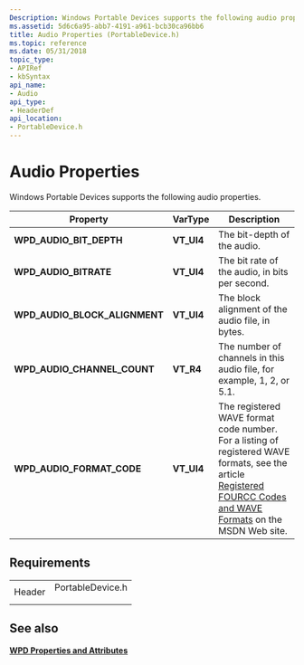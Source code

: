 ```yaml
---
Description: Windows Portable Devices supports the following audio properties.
ms.assetid: 5d6c6a95-abb7-4191-a961-bcb30ca96bb6
title: Audio Properties (PortableDevice.h)
ms.topic: reference
ms.date: 05/31/2018
topic_type: 
- APIRef
- kbSyntax
api_name: 
- Audio
api_type: 
- HeaderDef
api_location: 
- PortableDevice.h
---
```


# Audio Properties

Windows Portable Devices supports the following audio properties.



| Property                         | VarType     | Description                                                                                                                                                                                                        |
|----------------------------------|-------------|--------------------------------------------------------------------------------------------------------------------------------------------------------------------------------------------------------------------|
| **WPD\_AUDIO\_BIT\_DEPTH**       | **VT\_UI4** | The bit-depth of the audio.                                                                                                                                                                                        |
| **WPD\_AUDIO\_BITRATE**          | **VT\_UI4** | The bit rate of the audio, in bits per second.                                                                                                                                                                     |
| **WPD\_AUDIO\_BLOCK\_ALIGNMENT** | **VT\_UI4** | The block alignment of the audio file, in bytes.                                                                                                                                                                   |
| **WPD\_AUDIO\_CHANNEL\_COUNT**   | **VT\_R4**  | The number of channels in this audio file, for example, 1, 2, or 5.1.                                                                                                                                              |
| **WPD\_AUDIO\_FORMAT\_CODE**     | **VT\_UI4** | The registered WAVE format code number. For a listing of registered WAVE formats, see the article [Registered FOURCC Codes and WAVE Formats](https://msdn2.microsoft.com/library/ms867195.aspx) on the MSDN Web site. |



 

## Requirements



|                   |                                                                                             |
|-------------------|---------------------------------------------------------------------------------------------|
| Header<br/> | <dl> <dt>PortableDevice.h</dt> </dl> |



## See also

<dl> <dt>

[**WPD Properties and Attributes**](properties-and-attributes.md)
</dt> </dl>

 

 




